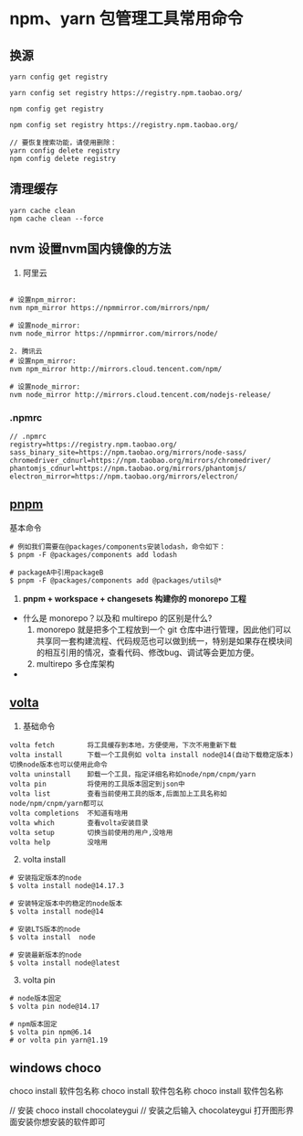 # npm、yarn 包管理工具常用命令

## 换源

```
yarn config get registry

yarn config set registry https://registry.npm.taobao.org/

npm config get registry

npm config set registry https://registry.npm.taobao.org/

// 要恢复搜索功能，请使用删除：
yarn config delete registry
npm config delete registry

```

## 清理缓存

```
yarn cache clean
npm cache clean --force

```

## nvm 设置nvm国内镜像的方法

1. 阿里云

```

# 设置npm_mirror:
nvm npm_mirror https://npmmirror.com/mirrors/npm/
 
# 设置node_mirror:
nvm node_mirror https://npmmirror.com/mirrors/node/

```

```
2. 腾讯云
# 设置npm_mirror:
nvm npm_mirror http://mirrors.cloud.tencent.com/npm/
 
# 设置node_mirror:
nvm node_mirror http://mirrors.cloud.tencent.com/nodejs-release/
```

### .npmrc

```
// .npmrc
registry=https://registry.npm.taobao.org/
sass_binary_site=https://npm.taobao.org/mirrors/node-sass/
chromedriver_cdnurl=https://npm.taobao.org/mirrors/chromedriver/
phantomjs_cdnurl=https://npm.taobao.org/mirrors/phantomjs/
electron_mirror=https://npm.taobao.org/mirrors/electron/
```

## [pnpm](https://www.pnpm.cn/)

基本命令
```shell
# 例如我们需要在@packages/components安装lodash，命令如下：
$ pnpm -F @packages/components add lodash

# packageA中引用packageB
$ pnpm -F @packages/components add @packages/utils@*

```

1. **pnpm + workspace + changesets 构建你的 monorepo 工程**

 - 什么是 monorepo？以及和 multirepo 的区别是什么?
    1. monorepo 就是把多个工程放到一个 git 仓库中进行管理，因此他们可以共享同一套构建流程、代码规范也可以做到统一，特别是如果存在模块间的相互引用的情况，查看代码、修改bug、调试等会更加方便。
    2. multirepo 多仓库架构
 - 

## [volta](https://volta.sh/)

1. 基础命令

```
volta fetch        将工具缓存到本地，方便使用，下次不用重新下载
volta install      下载一个工具例如 volta install node@14(自动下载稳定版本)   切换node版本也可以使用此命令
volta uninstall    卸载一个工具，指定详细名称如node/npm/cnpm/yarn
volta pin          将使用的工具版本固定到json中
volta list         查看当前使用工具的版本,后面加上工具名称如node/npm/cnpm/yarn都可以
volta completions  不知道有啥用
volta which        查看volta安装目录
volta setup        切换当前使用的用户,没啥用
volta help         没啥用
```
2. volta install
```shell
# 安装指定版本的node
$ volta install node@14.17.3  

# 安装特定版本中的稳定的node版本
$ volta install node@14  

# 安装LTS版本的node 
$ volta install  node  

# 安装最新版本的node
$ volta install node@latest
```
3. volta pin

```
# node版本固定
$ volta pin node@14.17

# npm版本固定
$ volta pin npm@6.14 
# or volta pin yarn@1.19
```


## windows choco
choco install 软件包名称
choco install 软件包名称
choco install 软件包名称

// 安装
choco install chocolateygui // 安装之后输入 chocolateygui 打开图形界面安装你想安装的软件即可
